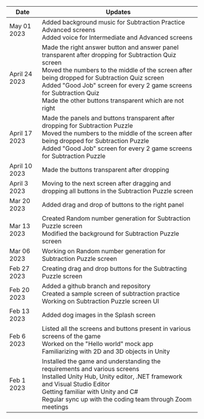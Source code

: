 | Date  | Updates |
| ------------- | ------------- |
| May 01 2023 |	Added background music for Subtraction Practice Advanced screens <br> Added voice for Intermediate and Advanced screens|
| April 24 2023 |Made the right answer button and answer panel transparent after dropping for Subtraction Quiz screen <br> Moved the numbers to the middle of the screen after being dropped for Subtraction Quiz screen <br> Added "Good Job" screen for every 2 game screens for Subtraction Quiz <br> Made the other buttons transparent which are not right|
| April 17 2023 |	Made the panels and buttons transparent after dropping for Subtraction Puzzle <br> Moved the numbers to the middle of the screen after being dropped for Subtraction Puzzle <br> Added "Good Job" screen for every 2 game screens for Subtraction Puzzle|
| April 10 2023 |	Made the buttons transparent after dropping |
| April 3 2023 |	Moving to the next screen after dragging and dropping all buttons in the Subtraction Puzzle screen |
| Mar 20 2023 |	Added drag and drop of buttons to the right panel |
| Mar 13 2023 |	Created Random number generation for Subtraction Puzzle screen <br> Modified the background for Subtraction Puzzle screen |
| Mar 06 2023 |	Working on Random number generation for Subtraction Puzzle screen |
| Feb 27 2023  | Creating drag and drop buttons for the Subtracting Puzzle screen|
| Feb 20 2023 | Added a github branch and repository <br>	Created a sample screen of subtraction practice <br> Working on Subtraction Puzzle screen UI|
| Feb 13 2023 |	Added dog images in the Splash screen |
| Feb 6 2023 | Listed all the screens and buttons present in various screens of the game <br>	Worked on the "Hello world" mock app <br>	Familiarizing with 2D and 3D objects in Unity |
| Feb 1 2023 | Installed the game and understanding the requirements and various screens <br>	Installed Unity Hub, Unity editor, .NET framework and Visual Studio Editor <br> Getting familiar with Unity and C# <br> Regular sync up with the coding team through Zoom meetings |
